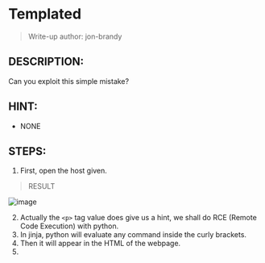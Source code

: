 # Templated
> Write-up author: jon-brandy
## DESCRIPTION:
Can you exploit this simple mistake?
## HINT:
- NONE
## STEPS:
1. First, open the host given.

> RESULT

![image](https://user-images.githubusercontent.com/70703371/208017009-400c8215-3d3c-435c-a33b-6a2683b533f7.png)


2. Actually the `<p>` tag value does give us a hint, we shall do RCE (Remote Code Execution) with python.
3. In jinja, python will evaluate any command inside the curly brackets.
4. Then it will appear in the HTML of the webpage.
5. 
